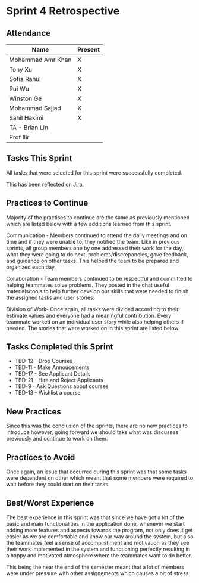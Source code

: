 # Sprint 4 Retrospective

## Attendance
| Name | Present |
| ----- | ------ |
| Mohammad Amr Khan | X |
| Tony Xu | X |
| Sofia Rahul | X |
| Rui Wu | X |
| Winston Ge | X |
| Mohammad Sajjad | X |
| Sahil Hakimi | X |
| TA - Brian Lin | | 
| Prof Ilir | |

## Tasks This Sprint
All tasks that were selected for this sprint were successfully completed.

This has been reflected on Jira.

## Practices to Continue
Majority of the practises to continue are the same as previously mentioned which are listed below with a few additions learned from this sprint.

Communication - Members continued to attend the daily meetings and on time and if they were unable to, they notified the team. 
Like in previous sprints, all group members one by one addressed their work for the day, what they were going to do next, problems/discrepancies, 
gave feedback, and guidance on other tasks. This helped the team to be prepared and organized each day. 

Collaboration - Team members continued to be respectful and committed to helping teammates solve problems. 
They posted in the chat useful materials/tools to help further develop our skills that were needed to finish the assigned tasks and user stories. 

Division of Work- Once again, all tasks were divided according to their estimate values and everyone had a meaningful contribution. 
Every teammate worked on an individual user story while also helping others if needed. The stories that were worked on in this sprint are listed below.

## Tasks Completed this Sprint

- TBD-12 - Drop Courses
- TBD-11 - Make Annoucements
- TBD-17 - See Applicant Details
- TBD-21 - Hire and Reject Applicants 
- TBD-9 - Ask Questions about courses
- TBD-13 - Wishlist a course

## New Practices
Since this was the conclusion of the sprints, there are no new practices to introduce however, going forward we should take what was discusses previously and continue to work on them.

## Practices to Avoid
Once again, an issue that occurred during this sprint was that some tasks were dependent on other which meant that some members were required to wait before they could start on their tasks.

## Best/Worst Experience
The best experience in this sprint was that since we have got a lot of the basic and main functionalities in the application done, 
whenever we start adding more features and aspects towards the program, not only does it get easier as we are comfortable and know our way around the system, 
but also the teammates feel a sense of accomplishment and motivation as they see their work implemented in the system and functioning perfectly resulting in a happy and 
motivated atmosphere where the teammates want to do better. 

This being the near the end of the semester meant that a lot of members were under pressure with other assignements which causes a bit of stress.
